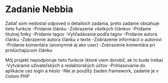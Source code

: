 # Zadanie Nebbia

Zatiaľ som nedostal odpoved o detailoch zadania, preto zadanie obsahuje tieto funkcie
-Pridanie článku
-Zobrazenie všetkých článkov
-Pridanie titulnej fotky
-Pridanie tagov
-Vyhľadávanie podľa tagov
-Pridanie autora článku
-Zobrazenie autora článku v texte
-Zobrazenie informácii o autorovi
-Pridanie komentára (anonymné aj ako user)
-Zobrazenie komentára pri prislúchajúcom článku

Môj projekt nepodporuje tieto funkcie (ktoré viem dorobiť, ak to bude treba)
-Vytváranie uživateľských a redaktorských účtov
-Prihlasovanie do aplikácie cez login a heslo
-Nie je použitý žiaden framework, zadanie je v čistom PHP